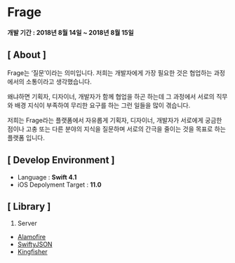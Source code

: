 # Frage

**개발 기간 : 2018년 8월 14일  ~ 2018년 8월 15일**

## [ About ]

Frage는 ‘질문’이라는 의미입니다. 
저희는 개발자에게 가장 필요한 것은 협업하는 과정에서의 소통이라고 생각했습니다. 

왜냐하면 기획자, 디자이너, 개발자가 함께 협업을 하곤 하는데 그 과정에서 서로의 직무와 배경 지식이 부족하여 
무리한 요구를 하는 그런 일들을 많이 겪습니다.

저희는 Frage라는 플랫폼에서 자유롭게 기획자, 디자이너, 개발자가 서로에게 궁금한 점이나 고충 또는 다른 분야의 지식을 질문하며
서로의 간극을 줄이는 것을 목표로 하는 플랫폼 입니다.

## [ Develop Environment ]

- Language :  **Swift 4.1**
- iOS Depolyment Target : **11.0**


## [ Library ]

1. Server
- [Alamofire](https://github.com/Alamofire/Alamofire)
- [SwiftyJSON](https://github.com/SwiftyJSON/SwiftyJSON)
- [Kingfisher](https://github.com/onevcat/Kingfisher)


